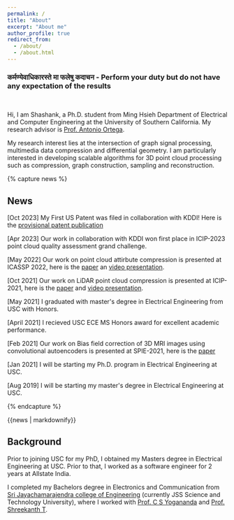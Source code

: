 ```yaml
---
permalink: /
title: "About"
excerpt: "About me"
author_profile: true
redirect_from: 
  - /about/
  - /about.html
---
```

<h3 id="quote" class="archive__subtitle">कर्मण्येवाधिकारस्ते मा फलेषु कदाचन - Perform your duty but do not have any expectation of the results </h3> <br>
 
Hi, I am Shashank, a Ph.D. student from Ming Hsieh Department of Electrical and Computer Engineering at the University of Southern California. My research advisor is [Prof. Antonio Ortega](https://scholar.google.com/citations?user=K4bCJYcAAAAJ&hl=en). 

My research interest lies at the intersection of graph signal processing, multimedia data compression and differential geometry. I am particularly interested in developing scalable algorithms for 3D point cloud processing such as compression, graph construction, sampling and reconstruction.

<!-- An overaching theme that has been driving my research is the need for high performing, extremely simple and explainable systems. -->
{% capture news %}
## News
[Oct 2023] My First US Patent was filed in collaboration with KDDI! Here is the [provisional patent publication](https://www.freepatentsonline.com/y2023/0345016.html)

[Apr 2023] Our work in collaboration with KDDI won first place in ICIP-2023 point cloud quality assessment grand challenge.

[May 2022] Our work on point cloud attirbute compression is presented at ICASSP 2022, here is the [paper](https://ieeexplore.ieee.org/document/9746352) an [video presentation](https://www.youtube.com/watch?v=4fLwtSmu2xQ).

[Oct 2021] Our work on LiDAR point cloud compression is presented at ICIP-2021, here is the [paper](https://ieeexplore.ieee.org/document/9506448) and [video presentation](https://www.youtube.com/watch?v=zPrBIn2be1U).

[May 2021] I graduated with master's degree in Electrical Engineering from USC with Honors. 

[April 2021] I recieved USC ECE MS Honors award for excellent academic performance.

[Feb 2021] Our work on Bias field correction of 3D MRI images using convolutional autoencoders is presented at SPIE-2021, here is the [paper](https://www.spiedigitallibrary.org/conference-proceedings-of-spie/11596/2582042/Bias-field-correction-in-3D-MRIs-using-convolutional-autoencoders/10.1117/12.2582042.short?SSO=1)

[Jan 2021] I will be starting my Ph.D. program in Electrical Engineering at USC.

[Aug 2019] I will be starting my master's degree in Electrical Engineering at USC.

{% endcapture %}
<div class="notice--info">{{news | markdownify}}</div>


## Background 
Prior to joining USC for my PhD, I obtained my Masters degree in Electrical Engineering at USC. Prior to that, I worked as a software engineer for 2 years at Allstate India.

I completed my Bachelors degree in Electronics and Communication from [Sri Jayachamarajendra college of Engineering](https://en.wikipedia.org/wiki/JSS_Science_and_Technology_University) (currently JSS Science and Technology University), where I worked with [Prof. C S Yogananda](https://en.wikipedia.org/wiki/C_S_Yogananda) and [Prof. Shreekanth T](https://scholar.google.co.in/citations?user=R7cQfuMAAAAJ&hl=en).

